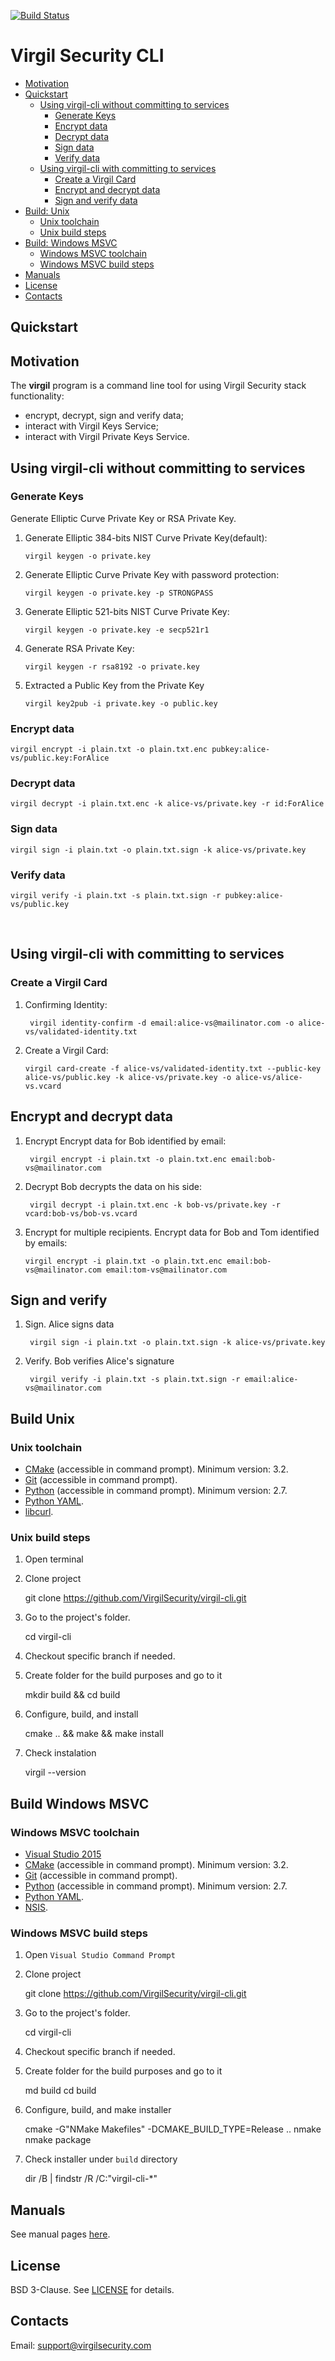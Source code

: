 [![Build Status](https://travis-ci.org/VirgilSecurity/virgil-cli.svg?branch=master)](https://travis-ci.org/VirgilSecurity/virgil-cli)

# Virgil Security CLI

- [Motivation](#motivation)
- [Quickstart](#quickstart)
    - [Using virgil-cli without committing to services](#using-virgil-cli-without-committing-to-services)
        - [Generate Keys](#generate-keys)
        - [Encrypt data](#encrypt-data)
        - [Decrypt data](#decrypt-data)
        - [Sign data](#sign-data)
        - [Verify data](#verify-data)
    - [Using virgil-cli with committing to services](#using-virgil-cli-wit-committing-to-services)
        - [Create a Virgil Card](#create-a-virgil-card)
        - [Encrypt and decrypt data](#encrypt-and-decrypt)
        - [Sign and verify data](#sign-and-verify)
- [Build: Unix](#build-unix)
    - [Unix toolchain](#unix-toolchain)
    - [Unix build steps](#unix-build-steps)
- [Build: Windows MSVC](#build-windows-msvc)
    - [Windows MSVC toolchain](#windows-msvc-toolchain)
    - [Windows MSVC build steps](#windows-msvc-build-steps)
- [Manuals](#manuals)
- [License](#license)
- [Contacts](#contacts)


## Quickstart

## Motivation
The **virgil** program is a command line tool for using Virgil Security
stack functionality:

-   encrypt, decrypt, sign and verify data;
-   interact with Virgil Keys Service;
-   interact with Virgil Private Keys Service.


## Using virgil-cli without committing to services

### Generate Keys

Generate Elliptic Curve Private Key or RSA Private Key.

1.  Generate Elliptic 384-bits NIST Curve Private Key(default):

        virgil keygen -o private.key

1.  Generate Elliptic Curve Private Key with password protection:

        virgil keygen -o private.key -p STRONGPASS

1.  Generate Elliptic 521-bits NIST Curve Private Key:

        virgil keygen -o private.key -e secp521r1

1.  Generate RSA Private Key:

        virgil keygen -r rsa8192 -o private.key

1.  Extracted a Public Key from the Private Key

        virgil key2pub -i private.key -o public.key


### Encrypt data

    virgil encrypt -i plain.txt -o plain.txt.enc pubkey:alice-vs/public.key:ForAlice

### Decrypt data

    virgil decrypt -i plain.txt.enc -k alice-vs/private.key -r id:ForAlice

### Sign data

    virgil sign -i plain.txt -o plain.txt.sign -k alice-vs/private.key


### Verify data

    virgil verify -i plain.txt -s plain.txt.sign -r pubkey:alice-vs/public.key


<br>


## Using virgil-cli with committing to services

### Create a Virgil Card

1. Confirming Identity:

        virgil identity-confirm -d email:alice-vs@mailinator.com -o alice-vs/validated-identity.txt

1.  Create a Virgil Card:

        virgil card-create -f alice-vs/validated-identity.txt --public-key alice-vs/public.key -k alice-vs/private.key -o alice-vs/alice-vs.vcard


## Encrypt and decrypt data
1. Encrypt
Encrypt data for Bob identified by email:

        virgil encrypt -i plain.txt -o plain.txt.enc email:bob-vs@mailinator.com

1. Decrypt
Bob decrypts the data on his side:

        virgil decrypt -i plain.txt.enc -k bob-vs/private.key -r vcard:bob-vs/bob-vs.vcard

1.  Encrypt for multiple recipients.
    Encrypt data for Bob and Tom identified by emails:

        virgil encrypt -i plain.txt -o plain.txt.enc email:bob-vs@mailinator.com email:tom-vs@mailinator.com


## Sign and verify
1. Sign. Alice signs data

        virgil sign -i plain.txt -o plain.txt.sign -k alice-vs/private.key

1. Verify. Bob verifies Alice's signature

        virgil verify -i plain.txt -s plain.txt.sign -r email:alice-vs@mailinator.com

## Build Unix

###  Unix toolchain
*   [CMake](http://www.cmake.org/) (accessible in command prompt). Minimum version: 3.2.
*   [Git](http://git-scm.com/) (accessible in command prompt).
*   [Python](https://www.python.org/) (accessible in command prompt). Minimum version: 2.7.
*   [Python YAML](http://pyyaml.org/).
*   [libcurl](http://curl.haxx.se/libcurl/).

### Unix build steps
1.   Open terminal

1.   Clone project

        git clone https://github.com/VirgilSecurity/virgil-cli.git

1.   Go to the project's folder.

        cd virgil-cli

1.   Checkout specific branch if needed.

1.   Create folder for the build purposes and go to it

        mkdir build && cd build

1.   Configure, build, and install

        cmake .. && make && make install

1.   Check instalation

        virgil --version


## Build Windows MSVC

### Windows MSVC toolchain
*   [Visual Studio 2015](https://www.visualstudio.com/)
*   [CMake](http://www.cmake.org/) (accessible in command prompt). Minimum version: 3.2.
*   [Git](http://git-scm.com/) (accessible in command prompt).
*   [Python](https://www.python.org/) (accessible in command prompt). Minimum version: 2.7.
*   [Python YAML](http://pyyaml.org/).
*   [NSIS](http://nsis.sourceforge.net/).


### Windows MSVC build steps
1.   Open `Visual Studio Command Prompt`

1.   Clone project

        git clone https://github.com/VirgilSecurity/virgil-cli.git

1.   Go to the project's folder.

        cd virgil-cli

1.   Checkout specific branch if needed.

1.   Create folder for the build purposes and go to it

        md build
        cd build

1.   Configure, build, and make installer

        cmake -G"NMake Makefiles" -DCMAKE_BUILD_TYPE=Release ..
        nmake
        nmake package

1.   Check installer under `build` directory

        dir /B | findstr /R /C:"virgil-cli-*"


## Manuals
See manual pages [here](doc/markdown/virgil.1.md).


## License
BSD 3-Clause. See [LICENSE](https://github.com/VirgilSecurity/virgil-cli/blob/master/LICENSE) for details.


## Contacts

Email: <support@virgilsecurity.com>
